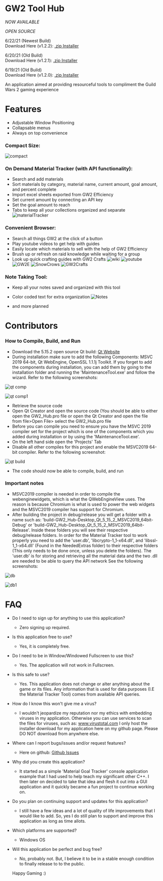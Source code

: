# GW2 Tool Hub

*NOW AVAILABLE*

*OPEN SOURCE*

6/22/21 (Newest Build)
<br>Download Here (v1.2.2): <a href="https://www.dropbox.com/s/zscl0ivxhqh95kr/GW2ToolHub_Installer_1_2_2.zip?dl=1"> .zip Installer </a>

6/20/21 (Old Build)
<br>Download Here (v1.2.1): <a href="https://www.dropbox.com/s/2w0qx9safdr5zh9/GW2ToolHub_Installer_1_2_1.zip?dl=1"> .zip Installer </a>

6/19/21 (Old Build)
<br>Download Here (v1.2.0): <a href="https://www.dropbox.com/s/6ayh1hpn22c7mwh/GW2ToolHub_Installer_1_2_0.zip?dl=1"> .zip Installer </a>

An application aimed at providing resourceful tools to compliment the Guild Wars 2 gaming experience 

# Features

- Adjustable Window Positioning
- Collapsable menus
- Always on top convenience

### Compact Size:
![compact](https://user-images.githubusercontent.com/54217603/123020989-1b2ed880-d388-11eb-8fe4-d74ca8a4a086.png)

### On Demand Material Tracker (with API functionality):
- Search and add materials
- Sort materials by category, material name, current amount, goal amount, and percent complete
- Import excel sheets exported from GW2 Efficiency 
- Set current amount by connecting an API key
- Set the goal amount to reach
- Tabs to keep all your collections organized and separate
![materialTracker](https://user-images.githubusercontent.com/54217603/123021000-2255e680-d388-11eb-8468-78a63f5e1e6e.png)

### Convenient Browser:
- Search all things GW2 at the click of a button
- Play youtube videos to get help with guides
- Easily locate which materials to sell with the help of GW2 Efficiency
- Brush up or refresh on raid knowledge while waiting for a group
- Look up quick crafting guides with GW2 Crafts
![wiki](https://user-images.githubusercontent.com/54217603/123021024-2b46b800-d388-11eb-8104-34321d700ace.png)
![youtube](https://user-images.githubusercontent.com/54217603/123021031-2f72d580-d388-11eb-990c-35808380a748.png)
![GW2E](https://user-images.githubusercontent.com/54217603/123021038-31d52f80-d388-11eb-8e78-663b89685792.png)
![SnowCrows](https://user-images.githubusercontent.com/54217603/123021053-3699e380-d388-11eb-96cf-584979e1d35f.png)
![GW2Crafts](https://user-images.githubusercontent.com/54217603/123021113-5204ee80-d388-11eb-8852-e613d3cfaf0d.png)


### Note Taking Tool:
- Keep all your notes saved and organized with this tool
- Color coded text for extra organization
![Notes](https://user-images.githubusercontent.com/54217603/123021130-5a5d2980-d388-11eb-90ab-3e74b4d31cf1.png)

- and more planned

# Contributors 

### How to Compile, Build, and Run

- Download the 5.15.2 open source Qt build: [Qt Website](https://www.qt.io/download-qt-installer?hsCtaTracking=99d9dd4f-5681-48d2-b096-470725510d34%7C074ddad0-fdef-4e53-8aa8-5e8a876d6ab4)
- During installation make sure to add the following Components: MSVC 2019 64-bit, Qt WebEngine, OpenSSL 1.1.1j Toolkit. If you forget to add the components during installation, you can add them by going to the installation folder and running the 'MaintenanceTool.exe' and follow the wizard. Refer to the following screenshots:

![qt comp](https://user-images.githubusercontent.com/54217603/119823730-2430a500-bec3-11eb-9879-a1d0b88a8a4e.png)

![qt comp1](https://user-images.githubusercontent.com/54217603/119823914-53471680-bec3-11eb-9540-798e914cdd59.png)

- Retrieve the source code
- Open Qt Creator and open the source code (You should be able to either open the GW2_Hub.pro file or open the Qt Creator and open the file from file>Open File> select the GW2_Hub.pro file
- Before you can compile you need to ensure you have the MSVC 2019 compiler set for the project which is one of the components which you added during installation or by using the 'MaintenanceTool.exe'.
- On the left hand side open the 'Projects' Tab
- Disable all other compiles for this project and enable the MSVC2019 64-bit compiler. Refer to the following screenshot:

![qt build](https://user-images.githubusercontent.com/54217603/119825105-9d7cc780-bec4-11eb-9e53-86533c5bad70.png)

- The code should now be able to compile, build, and run

### Important notes

- MSVC2019 compiler is needed in order to compile the webenginewidgets, which is what the QWebEngineView uses. The reason is because Chromium is what is used to power the web widgets and the MSVC2019 compiler has support for Chromium.
- After building the project in debug/release you will get a folder with a name such as: 'build-GW2_Hub-Desktop_Qt_5_15_2_MSVC2019_64bit-Debug' or 'build-GW2_Hub-Desktop_Qt_5_15_2_MSVC2019_64bit-Release'. Inside these folders you will see their respective debug/release folders. In order for the Material Tracker tool to work properly you need to add the 'user.db', 'libcrypto-1_1-x64.dll', and 'libssl-1_1-x64.dll' (Found in the NeededExtras folder) to their respective folders (This only needs to be done once, unless you delete the folders). The 'user.db' is for storing and retrieving all the material data and the two .dll are needed to be able to query the API network See the following screenshots:

![db](https://user-images.githubusercontent.com/54217603/119827553-44626300-bec7-11eb-92dc-27190a72b0a8.png)

![db1](https://user-images.githubusercontent.com/54217603/119827558-46c4bd00-bec7-11eb-9053-d57195d1d56a.png)

# FAQ

- Do I need to sign up for anything to use this application?
    - Zero signing up required.
    
- Is this application free to use?
    - Yes, it is completely free.

- Do I need to be in Window/Windowed Fullscreen to use this?
    - Yes. The application will not work in Fullscreen.
    
- Is this safe to use?
    - Yes. This application does not change or alter anything about the game or its files.
      Any information that is used for data purposes (I.E the Material Tracker Tool)
      comes from available API queries. 

- How do I know this won't give me a virus?
    - I wouldn't jeopardize my reputation nor my ethics with embedding viruses in my application.
      Otherwise you can use services to scan the files for viruses,
      such as: <a href="https://www.virustotal.com/gui/"> www.virustotal.com </a>
      I only host the installer download for my application here on my github page. 
      Please DO NOT download from anywhere else.
      
- Where can I report bugs/issues and/or request features?
    - Here on github: <a href="https://github.com/Michael-R-R/GW2_Hub/issues"> Github Issues </a>

- Why did you create this application?
    - It started as a simple 'Material Goal Tracker' console application example
      that I had used to help teach my significant other C++. I then later on
      decided to take that idea and flesh it out into a GUI application and it 
      quickly became a fun project to continue working on. 

- Do you plan on continuing support and updates for this application?
    - I still have a few ideas and a lot of quality of life 
      improvements that I would like to add. So, yes I do still 
      plan to support and improve this application as long as time allots.
      
- Which platforms are supported?
    - Windows OS
      
- Will this application be perfect and bug free?
    - No, probably not. But, I believe it to be in a stable enough
      condition to finally release to to the public.
     
   Happy Gaming :)
      
